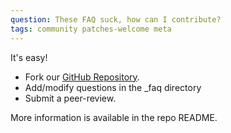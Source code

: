 ```yaml
---
question: These FAQ suck, how can I contribute?
tags: community patches-welcome meta
---
```


It's easy!

* Fork our [GitHub Repository](https://github.com/charlestontechnology/charlestontechnology.github.io).
* Add/modify questions in the _faq directory
* Submit a peer-review.

More information is available in the repo README.


